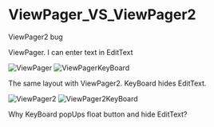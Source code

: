 # ViewPager_VS_ViewPager2
ViewPager2 bug

ViewPager.
I can enter text in EditText

![ViewPager](https://user-images.githubusercontent.com/47842157/219851828-ba4d021e-484d-4599-a52e-4fb45140d02b.png)
![ViewPagerKeyBoard](https://user-images.githubusercontent.com/47842157/219851833-e892a370-029e-47d9-bc9c-f817fef7f1c0.png)

The same layout with ViewPager2.
KeyBoard hides EditText.

![ViewPager2](https://user-images.githubusercontent.com/47842157/219851893-26a98131-819c-42dc-839a-0877c63724c9.png)
![ViewPager2KeyBoard](https://user-images.githubusercontent.com/47842157/219851900-5f3919e7-b31f-444c-9bb0-ef8f9a4f427a.png)

Why KeyBoard popUps float button and hide EditText?

